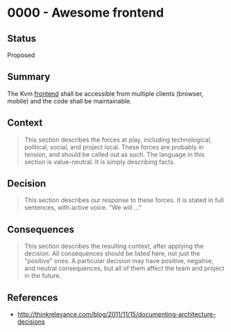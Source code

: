 # 0000 - Awesome frontend

## Status
[status]: #status

Proposed

## Summary
[summary]: #summary

The Kvm [frontend](https://github.com/kartevonmorgen/kartevonmorgen) shall be accessible
from multiple clients (browser, mobile) and the code shall be maintainable.

## Context
[context]: #context

> This section describes the forces at play, including technological, political, social, and project local. These forces are probably in tension, and should be called out as such. The language in this section is value-neutral. It is simply describing facts.

## Decision
[decision]: #decision

> This section describes our response to these forces. It is stated in full sentences, with active voice. "We will ..."

## Consequences
[consequences]: #consequences

> This section describes the resulting context, after applying the decision. All consequences should be listed here, not just the "positive" ones. A particular decision may have positive, negative, and neutral consequences, but all of them affect the team and project in the future.

## References
[references]: #references

- http://thinkrelevance.com/blog/2011/11/15/documenting-architecture-decisions
